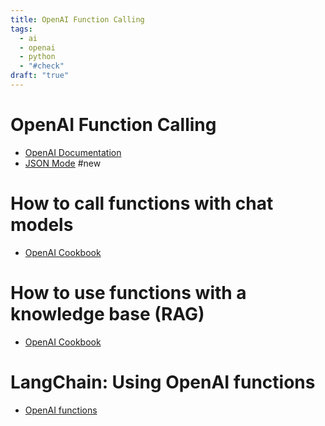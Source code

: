```yaml
---
title: OpenAI Function Calling
tags:
  - ai
  - openai
  - python
  - "#check"
draft: "true"
---
```

# OpenAI Function Calling 
- [OpenAI Documentation](https://platform.openai.com/docs/guides/function-calling)
- [JSON Mode](https://community.openai.com/t/how-do-i-use-the-new-json-mode/475890) #new
# How to call functions with chat models
- [OpenAI Cookbook](https://cookbook.openai.com/examples/how_to_call_functions_with_chat_models)
# How to use functions with a knowledge base (RAG)
- [OpenAI Cookbook](https://cookbook.openai.com/examples/how_to_call_functions_for_knowledge_retrieval)
# LangChain: Using OpenAI functions
- [OpenAI functions](https://python.langchain.com/docs/modules/chains/how_to/openai_functions)